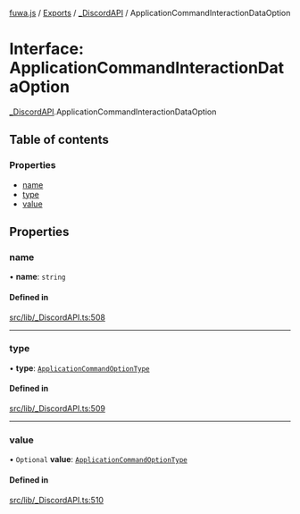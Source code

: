 [fuwa.js](../README.md) / [Exports](../modules.md) / [_DiscordAPI](../modules/_DiscordAPI.md) / ApplicationCommandInteractionDataOption

# Interface: ApplicationCommandInteractionDataOption

[_DiscordAPI](../modules/_DiscordAPI.md).ApplicationCommandInteractionDataOption

## Table of contents

### Properties

- [name](_DiscordAPI.ApplicationCommandInteractionDataOption.md#name)
- [type](_DiscordAPI.ApplicationCommandInteractionDataOption.md#type)
- [value](_DiscordAPI.ApplicationCommandInteractionDataOption.md#value)

## Properties

### name

• **name**: `string`

#### Defined in

[src/lib/_DiscordAPI.ts:508](https://github.com/Fuwajs/Fuwa.js/blob/6865cb6/src/lib/_DiscordAPI.ts#L508)

___

### type

• **type**: [`ApplicationCommandOptionType`](../enums/_DiscordAPI.ApplicationCommandOptionType.md)

#### Defined in

[src/lib/_DiscordAPI.ts:509](https://github.com/Fuwajs/Fuwa.js/blob/6865cb6/src/lib/_DiscordAPI.ts#L509)

___

### value

• `Optional` **value**: [`ApplicationCommandOptionType`](../enums/_DiscordAPI.ApplicationCommandOptionType.md)

#### Defined in

[src/lib/_DiscordAPI.ts:510](https://github.com/Fuwajs/Fuwa.js/blob/6865cb6/src/lib/_DiscordAPI.ts#L510)
